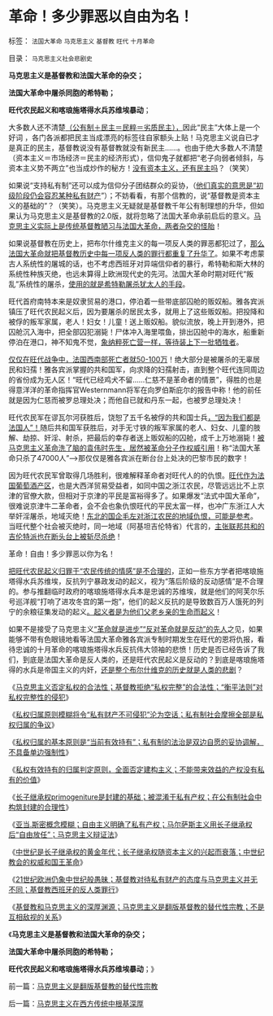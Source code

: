 # 革命！多少罪恶以自由为名！

标签： `法国大革命` `马克思主义` `基督教` `旺代` `十月革命` 

目录： `马克思主义社会悲剧史`

**马克思主义是基督教和法国大革命的杂交；**

**法国大革命中屠杀同胞的希特勒；**

**旺代农民起义和喀琅施塔得水兵苏维埃暴动**；



大多数人还不清楚[（公有制＋民主＝民粹＝劣质民主），](../../../2012/1/3/阿罗定理“愚民总是大多数”与民主素质无关.md)因此“民主”大体上是一个好词
，各门各派都把民主当成漂亮的标签往自家额头上贴！马克思主义说自已才是真正的民主，基督教说没有基督教就没有新民主……。也由于绝大多数人不清楚（资本主义＝市场经济＝民主的经济形式），信仰鬼子就都把“老子向弱者倾斜，与资本主义势不两立”也当成炒作的秘方！[没有资本主义，还有民主吗](../../../2012/6/5/茅于轼和米塞斯的建议；“极端”总是“公害”中的激进者；.md)？（笑笑）

如果说“支持私有制”还可以成为信仰分子团结群众的妥协，（[他们真实的意思是“初级阶段仍会容忍某种私有财产](../../../2011/10/7/没有私有制就无所谓民主！基督教通往奴役之路的命运！.md)”）；不妨看看，有那个信教的，说“基督教是资本主义的基础的”？（笑笑）。马克思主义无疑就是基督教千年公有制理想的升华，但如果认为马克思主义是基督教的2.0版，就将忽略了法国大革命承前启后的意义。[马克思主义实际上是传统基督教陋习与法国大革命，两者杂交的怪胎](../../../2012/10/3/长子继承权是封建社会的基础，通往奴役之路的要害；.md)！

如果说基督教在历史上，把布尔什维克主义的每一项反人类的罪恶都犯过了，[那么法国大革命就把基督教历史中每一项反人类的罪行都重复了升华了](../../../2011/8/30/纳粹法国打败了犹太德国，民粹暴行针对无权小民.md)。如果不考虑蒙古人系统性的屠城的话，也不考虑西班牙对异端信仰者的暴行，希特勒和斯大林的系统性种族灭绝，也远未算得上欧洲现代史的先河。法国大革命时期对旺代“叛乱”系统性的屠杀，[使用的就是希特勒屠杀犹太人的手段](../../../2011/9/4/纳粹“科学的种族主义标准”用于斟别难民，和集中营的等级.md)。

旺代首府南特本来是奴隶贸易的港口，停泊着一些带底部囚舱的贩奴船。雅各宾派镇压了旺代农民起义后，因为要屠杀的居民太多，就用上了这些贩奴船。把投降和被俘的叛军家属，老人！妇女！儿童！送上贩奴船。貌似流放，晚上开到港外，把囚舱沉入海中，把全部囚犯溺毙！尸体冲入海里喂鱼，排出囚舱中的海水，船重新停泊在港口，神不知鬼不觉，[象纳粹死亡营一样，等待装上下一批牺牲者](../../../2011/9/4/英法“绥靖”希特勒难以深责；为什么会出现集中营和死亡营？.md)。

[仅仅在旺代战争中，法国西南部死亡者就50-100万](../../../2012/6/14/法国大革命，文化大革命，民主大革命，信仰大革命.md)！绝大部分是被屠杀的无辜居民和妇孺！雅各宾派掌握的共和国军，向求降的妇孺射击，直到整个旺代连同周边的省份成为无人区！“旺代已经鸡犬不留……仁慈不是革命者的情景”，得胜的也是得意洋洋的革命指挥官Westernmann将军在向罗伯斯庇尔的报告中称！他的前任就是因为仁慈而被罗总理处决；而他自已就和丹东一起，也被罗总理处决！

旺代农民军在谬瓦尔河获胜后，饶恕了五千名被俘的共和国士兵[，“因为我们都是法国人”！](http://hi.baidu.com/darthchn/item/0e92c49deae6e48e58146124)随后共和国军获胜后，对手无寸铁的叛军家属的老人、妇女、儿童的肢解、劫掠、奸淫、射杀，把最后的幸存者送上贩奴船的囚舱，成千上万地溺毙！[被马克思主义革命洗了脑的袁伟时先生，居然被革命分子作权威引用](../../../2012/9/9/在中国的地图上，还需要画很多很多圈儿.md)！称“法国大革命只杀了47000人”—>那仅仅是雅各宾派在断台台上处决的巴黎市民的数字！

因为旺代农民军曾取得几场胜利，很难解释革命者对旺代人的的仇恨。[旺代作为法国葡萄酒产区](../../../2012/9/21/葡萄酒和法国葡萄酒；.md)，也是大西洋贸易受益者，如同中国之浙江农民，尽管远远比不上京津的官僚大款，但相对于京津的平民是富裕得多了。如果爆发“法式中国大革命”，很难说京津牛二革命者，会不会也象仇恨旺代的平民太富一样，也冲广东浙江人大举奸淫屠杀，地域灭绝！[东北的国企毛左对浙江农民的地域仇恨，可能是参考](../../../2012/9/29/从韩德强教授的暴行，理解毛左的“爱国主义”.md)。　当旺代整个社会被灭绝时，同一地域（阿基坦吉伦特省）代言的，[主张联邦共和的吉伦特派也在断头台上被斩尽杀绝](../../../2012/6/14/“革命啊！世间罪恶，均以汝为名”！.md)！



革命！自由！多少罪恶以你为名！

[把旺代农民起义归罪于“农民传统的情感”是不合理的](../../../2011/11/12/农民起义和公有制社会的自然灾害.md)，正如一些东方学者把喀琅施塔得水兵苏维埃，反抗列宁暴政发动的起义，视为“落后阶级的反动感情”是不合理的。参与推翻临时政府的喀琅施塔得水兵本是忠诚的苏维埃，就是他们的阿芙尔乐号巡洋舰“打响了进攻冬宫的第一炮”，他们的起义反抗的是导致数百万人饿死的列宁的余粮征集发动的起义[。起义者是为他们父老乡亲的生命而起义](../../../2012/5/19/公有制的饥饿和社会主义的饥荒.md)！

如果不是接受了马克思主义[“革命就是进步”“反对革命就是反动”的先人](../../../2012/4/22/民主不是征服“反革命”的革命.md)之见，如果能够不带有色眼镜地看等法国大革命雅各宾派专制时期发生在旺代的恩将仇报，看待忠诚的十月革命的喀琅施塔得水兵反抗伟大领袖的悲愤！历史是否已经告诉了我们，到底是法国大革命是反人类的，还是旺代农民起义是反动的？到底是喀琅施塔得的水兵是帝国主义的内奸，[还是整个布尔什维克的历史就是人类的悲剧](../../../2012/5/30/苏联的崩溃不是悲剧；苏联本身就是悲剧；.md)？

《[马克思主义否定私权的合法性；基督教拒绝“私权完整”的合法性；“衡平法则”对私权完整性的侵犯](../../../2012/10/2/私权合法性和完整性和“再分配的均贫富理论”.md)》

《[私权归属原则模糊将令“私有财产不可侵犯”沦为空话；私有制社会摩擦全部是私权归属的争议](../../../2012/10/2/为什么私权归属的当前有效性原则是私有制的基础？.md)》

《[私权归属的基本原则是“当前有效持有”；私有制的法治是双边自愿的妥协调解，不具备单边强制性](../../../2012/10/2/公有制不存在法治的可行性，虽然私有制也有冤假错案.md)》

《[私权有效持有的归属判定原则，全面否定建构主义；不能带来效益的产权没有私有的价值](../../../2012/10/3/不能带来效益的产权没有私有的价值.md)》

《[长子继承权primogeniture是封建的基础；被混淆于私有产权；在公有制社会中构筑封建的合理性](../../../2012/10/3/长子继承权primogeniture是封建的基础.md)》

《[亚当.斯密概念模糊；自由主义明确了私有产权；马尔萨斯主义用长子继承权后“自由放任”；马克思主义辩证法](../../../2012/10/3/长子继承权是封建社会的基础，通往奴役之路的要害；.md)》

《[中世纪是长子继承权的黄金年代；长子继承权随资本主义的兴起而衰落；中世纪教会的权威和国王革命](../../../2012/10/4/中世纪教会的权威和国王革命和长子继承权.md)》

《[21世纪欧洲仍象中世纪般愚昧；基督教对待私有财产的态度与马克思主义并无不同；基督教西班牙的反人类罪行](../../../2012/10/4/西班牙基督教借口的“打土豪，分田地”的反人类罪行.md)》

《[基督教和马克思主义的深厚渊源；马克思主义是翻版基督教的替代性宗教；不是互相敌视的关系](../../../2012/10/4/马克思主义是翻版基督教的替代性宗教.md)》

《**马克思主义是基督教和法国大革命的杂交；**

**法国大革命中屠杀同胞的希特勒；**

**旺代农民起义和喀琅施塔得水兵苏维埃暴动**；》

前一篇：[马克思主义是翻版基督教的替代性宗教](../../../2012/10/4/马克思主义是翻版基督教的替代性宗教.md)

后一篇：[马克思主义在西方传统中根基深厚](../../../2012/10/5/马克思主义在西方传统中根基深厚.md)